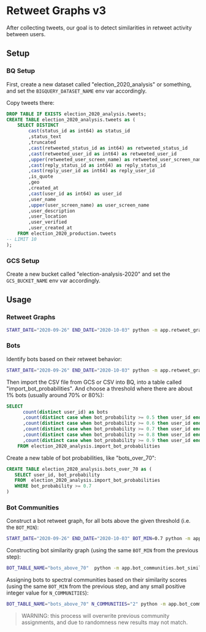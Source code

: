 # Retweet Graphs v3

After collecting tweets, our goal is to detect similarities in retweet activity between users.

## Setup

### BQ Setup

First, create a new dataset called "election_2020_analysis" or something, and set the `BIGQUERY_DATASET_NAME` env var accordingly.

Copy tweets there:

```sql
DROP TABLE IF EXISTS election_2020_analysis.tweets;
CREATE TABLE election_2020_analysis.tweets as (
    SELECT DISTINCT
        cast(status_id as int64) as status_id
        ,status_text
        ,truncated
        ,cast(retweeted_status_id as int64) as retweeted_status_id
        ,cast(retweeted_user_id as int64) as retweeted_user_id
        ,upper(retweeted_user_screen_name) as retweeted_user_screen_name
        ,cast(reply_status_id as int64) as reply_status_id
        ,cast(reply_user_id as int64) as reply_user_id
        ,is_quote
        ,geo
        ,created_at
        ,cast(user_id as int64) as user_id
        ,user_name
        ,upper(user_screen_name) as user_screen_name
        ,user_description
        ,user_location
        ,user_verified
        ,user_created_at
    FROM election_2020_production.tweets
-- LIMIT 10
);
```

### GCS Setup

Create a new bucket called "election-analysis-2020" and set the `GCS_BUCKET_NAME` env var accordingly.

## Usage

### Retweet Graphs

```sh
START_DATE="2020-09-26" END_DATE="2020-10-03" python -m app.retweet_graphs_v3.retweet_grapher
```

### Bots

Identify bots based on their retweet behavior:

```sh
START_DATE="2020-09-26" END_DATE="2020-10-03" python -m app.retweet_graphs_v3.bot_classifier
```

Then import the CSV file from GCS or CSV into BQ, into a table called "import_bot_probabilities". And choose a threshold where there are about 1% bots (usually around 70% or 80%):

```sql
SELECT
      count(distinct user_id) as bots
      ,count(distinct case when bot_probability >= 0.5 then user_id end) as bots_50
      ,count(distinct case when bot_probability >= 0.6 then user_id end) as bots_60
      ,count(distinct case when bot_probability >= 0.7 then user_id end) as bots_70
      ,count(distinct case when bot_probability >= 0.8 then user_id end) as bots_80
      ,count(distinct case when bot_probability >= 0.9 then user_id end) as bots_90
    FROM election_2020_analysis.import_bot_probabilities
```

Create a new table of bot probabilities, like "bots_over_70":

```sql
CREATE TABLE election_2020_analysis.bots_over_70 as (
   SELECT user_id, bot_probability
   FROM  election_2020_analysis.import_bot_probabilities
   WHERE bot_probability >= 0.7
)
```

### Bot Communities

Construct a bot retweet graph, for all bots above the given threshold (i.e. the `BOT_MIN`):

```sh
START_DATE="2020-09-26" END_DATE="2020-10-03" BOT_MIN=0.7 python -m app.retweet_graphs_v3.bot_retweet_grapher
```
















Constructing bot similarity graph (using the same `BOT_MIN` from the previous step):

```sh
BOT_TABLE_NAME="bots_above_70"  python -m app.bot_communities.bot_similarity_grapher
```

Assigning bots to spectral communities based on their similarity scores (using the same `BOT_MIN` from the previous step, and any small positive integer value for `N_COMMUNITIES`):

```sh
BOT_TABLE_NAME="bots_above_70" N_COMMUNITIES="2" python -m app.bot_communities.spectral_clustermaker
```

> WARNING: this process will overwrite previous community assignments, and due to randomness new results may not match.
